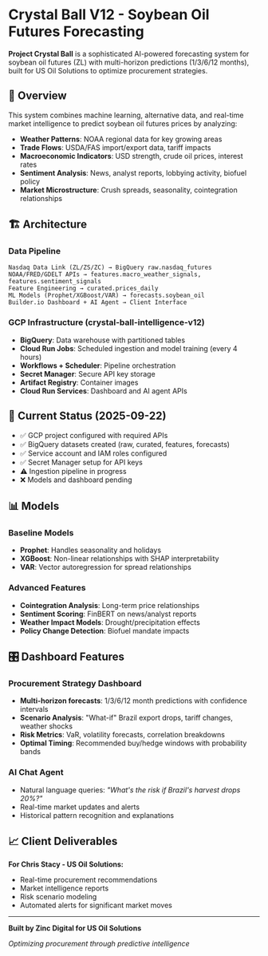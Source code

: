 # Crystal Ball V12 - Soybean Oil Futures Forecasting

**Project Crystal Ball** is a sophisticated AI-powered forecasting system for soybean oil futures (ZL) with multi-horizon predictions (1/3/6/12 months), built for US Oil Solutions to optimize procurement strategies.

## 🎯 Overview

This system combines machine learning, alternative data, and real-time market intelligence to predict soybean oil futures prices by analyzing:

- **Weather Patterns**: NOAA regional data for key growing areas
- **Trade Flows**: USDA/FAS import/export data, tariff impacts  
- **Macroeconomic Indicators**: USD strength, crude oil prices, interest rates
- **Sentiment Analysis**: News, analyst reports, lobbying activity, biofuel policy
- **Market Microstructure**: Crush spreads, seasonality, cointegration relationships

## 🏗️ Architecture

### Data Pipeline
```
Nasdaq Data Link (ZL/ZS/ZC) → BigQuery raw.nasdaq_futures
NOAA/FRED/GDELT APIs → features.macro_weather_signals, features.sentiment_signals  
Feature Engineering → curated.prices_daily
ML Models (Prophet/XGBoost/VAR) → forecasts.soybean_oil
Builder.io Dashboard + AI Agent → Client Interface
```

### GCP Infrastructure (crystal-ball-intelligence-v12)
- **BigQuery**: Data warehouse with partitioned tables
- **Cloud Run Jobs**: Scheduled ingestion and model training (every 4 hours)
- **Workflows + Scheduler**: Pipeline orchestration
- **Secret Manager**: Secure API key storage
- **Artifact Registry**: Container images
- **Cloud Run Services**: Dashboard and AI agent APIs

## 🚀 Current Status (2025-09-22)
- ✅ GCP project configured with required APIs
- ✅ BigQuery datasets created (raw, curated, features, forecasts)
- ✅ Service account and IAM roles configured
- ✅ Secret Manager setup for API keys
- ⚠️ Ingestion pipeline in progress
- ❌ Models and dashboard pending

## 📊 Models

### Baseline Models
- **Prophet**: Handles seasonality and holidays
- **XGBoost**: Non-linear relationships with SHAP interpretability  
- **VAR**: Vector autoregression for spread relationships

### Advanced Features
- **Cointegration Analysis**: Long-term price relationships
- **Sentiment Scoring**: FinBERT on news/analyst reports
- **Weather Impact Models**: Drought/precipitation effects
- **Policy Change Detection**: Biofuel mandate impacts

## 🎛️ Dashboard Features

### Procurement Strategy Dashboard
- **Multi-horizon forecasts**: 1/3/6/12 month predictions with confidence intervals
- **Scenario Analysis**: "What-if" Brazil export drops, tariff changes, weather shocks
- **Risk Metrics**: VaR, volatility forecasts, correlation breakdowns
- **Optimal Timing**: Recommended buy/hedge windows with probability bands

### AI Chat Agent
- Natural language queries: *"What's the risk if Brazil's harvest drops 20%?"*
- Real-time market updates and alerts
- Historical pattern recognition and explanations

## 📈 Client Deliverables

**For Chris Stacy - US Oil Solutions:**
- Real-time procurement recommendations
- Market intelligence reports
- Risk scenario modeling
- Automated alerts for significant market moves

---

**Built by Zinc Digital for US Oil Solutions**

*Optimizing procurement through predictive intelligence*
